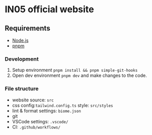 # IN05 official website

## Requirements

- [Node.js](https://nodejs.org/)
- [pnpm](https://pnpm.io/)

### Development
1. Setup environment `pnpm install && pnpm simple-git-hooks`
2. Open dev environment `pnpm dev` and make changes to the code.

### File structure
- website source: `src`
- css config:`tailwind.config.ts` style: `src/styles`
- lint & format settings: `biome.json`
- git
- VSCode settings: `.vscode/`
- CI: `.github/workflows/`

